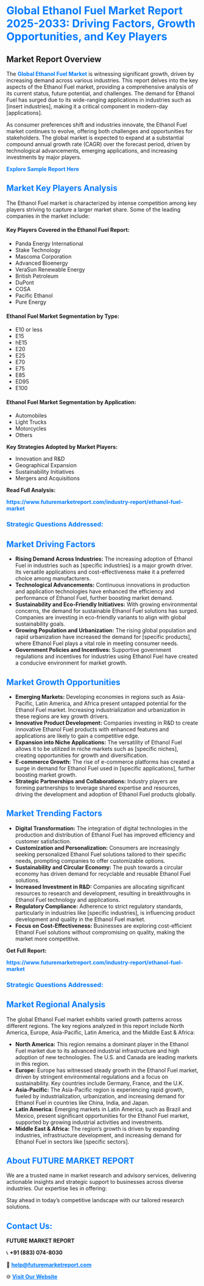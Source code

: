 <h1 style="color: #007BFF;">Global Ethanol Fuel Market Report 2025-2033: Driving Factors, Growth Opportunities, and Key Players</h1>

<section id="overview">
<h2>Market Report Overview</h2>
<p>The <a href="https://www.futuremarketreport.com/industry-report/ethanol-fuel-market" style="color: #007BFF; text-decoration: none;"><strong>Global Ethanol Fuel Market</strong></a> is witnessing significant growth, driven by increasing demand across various industries. This report delves into the key aspects of the Ethanol Fuel market, providing a comprehensive analysis of its current status, future potential, and challenges. The demand for Ethanol Fuel has surged due to its wide-ranging applications in industries such as [insert industries], making it a critical component in modern-day [applications].</p>
<p>As consumer preferences shift and industries innovate, the Ethanol Fuel market continues to evolve, offering both challenges and opportunities for stakeholders. The global market is expected to expand at a substantial compound annual growth rate (CAGR) over the forecast period, driven by technological advancements, emerging applications, and increasing investments by major players.</p>
</section>

<section id="overview">
<p><a href="https://www.futuremarketreport.com/request-sample/reportId=83284" style="color: #007BFF; text-decoration: none;"><strong>Explore Sample Report Here</strong></a></p>
</section>

<section id="key-players">
<h2 style="color: #007BFF;">Market Key Players Analysis</h2>
<p>The Ethanol Fuel market is characterized by intense competition among key players striving to capture a larger market share. Some of the leading companies in the market include:</p>
<h4>Key Players Covered in the Ethanol Fuel Report:</h4>
<ul><li>Panda Energy International</li><li>Stake Technology</li><li>Mascoma Corporation</li><li>Advanced Bioenergy</li><li>VeraSun Renewable Energy</li><li>British Petroleum</li><li>DuPont</li><li>COSA</li><li>Pacific Ethanol</li><li>Pure Energy</li></ul>
<h4>Ethanol Fuel Market Segmentation by Type:</h4>
<ul><li>E10 or less</li><li>E15</li><li>hE15</li><li>E20</li><li>E25</li><li>E70</li><li>E75</li><li>E85</li><li>ED95</li><li>E100</li></ul>

<h4>Ethanol Fuel Market Segmentation by Application:</h4>
<ul><li>Automobiles</li><li>Light Trucks</li><li>Motorcycles</li><li>Others</li></ul>
<p><strong>Key Strategies Adopted by Market Players:</strong></p>
<ul>
<li>Innovation and R&D</li>
<li>Geographical Expansion</li>
<li>Sustainability Initiatives</li>
<li>Mergers and Acquisitions</li>
</ul>
</section>

<section>
<p><strong>Read Full Analysis: </strong></p><a href="https://www.futuremarketreport.com/industry-report/ethanol-fuel-market" style="color: #007BFF; text-decoration: none;"><strong>https://www.futuremarketreport.com/industry-report/ethanol-fuel-market</strong></a>
<h3 style="color: #007BFF;">Strategic Questions Addressed:</h3>
</section>

<section id="driving-factors">
<h2 style="color: #007BFF;">Market Driving Factors</h2>
<ul>
<li><strong>Rising Demand Across Industries:</strong> The increasing adoption of Ethanol Fuel in industries such as [specific industries] is a major growth driver. Its versatile applications and cost-effectiveness make it a preferred choice among manufacturers.</li>
<li><strong>Technological Advancements:</strong> Continuous innovations in production and application technologies have enhanced the efficiency and performance of Ethanol Fuel, further boosting market demand.</li>
<li><strong>Sustainability and Eco-Friendly Initiatives:</strong> With growing environmental concerns, the demand for sustainable Ethanol Fuel solutions has surged. Companies are investing in eco-friendly variants to align with global sustainability goals.</li>
<li><strong>Growing Population and Urbanization:</strong> The rising global population and rapid urbanization have increased the demand for [specific products], where Ethanol Fuel plays a vital role in meeting consumer needs.</li>
<li><strong>Government Policies and Incentives:</strong> Supportive government regulations and incentives for industries using Ethanol Fuel have created a conducive environment for market growth.</li>
</ul>
</section>

<section id="growth-opportunities">
<h2 style="color: #007BFF;">Market Growth Opportunities</h2>
<ul>
<li><strong>Emerging Markets:</strong> Developing economies in regions such as Asia-Pacific, Latin America, and Africa present untapped potential for the Ethanol Fuel market. Increasing industrialization and urbanization in these regions are key growth drivers.</li>
<li><strong>Innovative Product Development:</strong> Companies investing in R&D to create innovative Ethanol Fuel products with enhanced features and applications are likely to gain a competitive edge.</li>
<li><strong>Expansion into Niche Applications:</strong> The versatility of Ethanol Fuel allows it to be utilized in niche markets such as [specific niches], creating opportunities for growth and diversification.</li>
<li><strong>E-commerce Growth:</strong> The rise of e-commerce platforms has created a surge in demand for Ethanol Fuel used in [specific applications], further boosting market growth.</li>
<li><strong>Strategic Partnerships and Collaborations:</strong> Industry players are forming partnerships to leverage shared expertise and resources, driving the development and adoption of Ethanol Fuel products globally.</li>
</ul>
</section>

<section id="trending-factors">
<h2 style="color: #007BFF;">Market Trending Factors</h2>
<ul>
<li><strong>Digital Transformation:</strong> The integration of digital technologies in the production and distribution of Ethanol Fuel has improved efficiency and customer satisfaction.</li>
<li><strong>Customization and Personalization:</strong> Consumers are increasingly seeking personalized Ethanol Fuel solutions tailored to their specific needs, prompting companies to offer customizable options.</li>
<li><strong>Sustainability and Circular Economy:</strong> The push towards a circular economy has driven demand for recyclable and reusable Ethanol Fuel solutions.</li>
<li><strong>Increased Investment in R&D:</strong> Companies are allocating significant resources to research and development, resulting in breakthroughs in Ethanol Fuel technology and applications.</li>
<li><strong>Regulatory Compliance:</strong> Adherence to strict regulatory standards, particularly in industries like [specific industries], is influencing product development and quality in the Ethanol Fuel market.</li>
<li><strong>Focus on Cost-Effectiveness:</strong> Businesses are exploring cost-efficient Ethanol Fuel solutions without compromising on quality, making the market more competitive.</li>
</ul>
</section>

<section>
<p><strong>Get Full Report: </strong></p><a href="https://www.futuremarketreport.com/industry-report/ethanol-fuel-market" style="color: #007BFF; text-decoration: none;"><strong>https://www.futuremarketreport.com/industry-report/ethanol-fuel-market</strong></a>
<h3 style="color: #007BFF;">Strategic Questions Addressed:</h3>
</section>


<section id="regional-analysis">
<h2 style="color: #007BFF;">Market Regional Analysis</h2>
<p>The global Ethanol Fuel market exhibits varied growth patterns across different regions. The key regions analyzed in this report include North America, Europe, Asia-Pacific, Latin America, and the Middle East & Africa:</p>
<ul>
<li><strong>North America:</strong> This region remains a dominant player in the Ethanol Fuel market due to its advanced industrial infrastructure and high adoption of new technologies. The U.S. and Canada are leading markets in this region.</li>
<li><strong>Europe:</strong> Europe has witnessed steady growth in the Ethanol Fuel market, driven by stringent environmental regulations and a focus on sustainability. Key countries include Germany, France, and the U.K.</li>
<li><strong>Asia-Pacific:</strong> The Asia-Pacific region is experiencing rapid growth, fueled by industrialization, urbanization, and increasing demand for Ethanol Fuel in countries like China, India, and Japan.</li>
<li><strong>Latin America:</strong> Emerging markets in Latin America, such as Brazil and Mexico, present significant opportunities for the Ethanol Fuel market, supported by growing industrial activities and investments.</li>
<li><strong>Middle East & Africa:</strong> The region’s growth is driven by expanding industries, infrastructure development, and increasing demand for Ethanol Fuel in sectors like [specific sectors].</li>
</ul>
</section>

<footer>
<h2 style="color: #007BFF;">About FUTURE MARKET REPORT</h2>
<p>We are a trusted name in market research and advisory services, delivering actionable insights and strategic support to businesses across diverse industries. Our expertise lies in offering:</p>

<p>Stay ahead in today’s competitive landscape with our tailored research solutions.</p>

<h2 style="color: #007BFF;">Contact Us:</h2>
<p><strong>FUTURE MARKET REPORT</strong></p>
<p>📞 <strong>+91 (883) 074-8030</strong></p>
<p>📧 <strong><a href="mailto:help@futuremarketreport.com" style="color: #007BFF;">help@futuremarketreport.com</a></strong></p>
<p>🌐 <strong><a href="https://www.futuremarketreport.com/" style="color: #007BFF;">Visit Our Website</a></strong></p>
</footer>